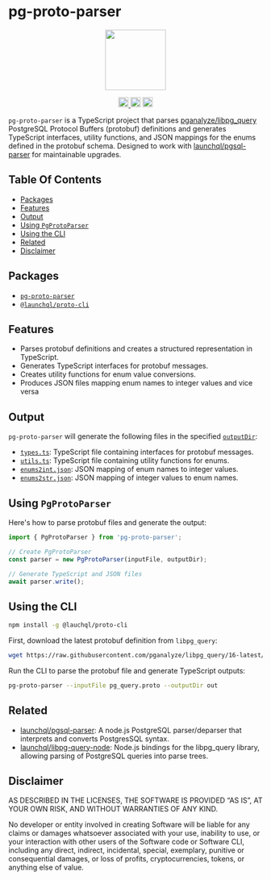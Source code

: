 # pg-proto-parser

<p align="center" width="100%">
  <img height="120" src="https://github.com/launchql/pgsql-parser/assets/545047/6440fa7d-918b-4a3b-8d1b-755d85de8bea" />
</p>

<p align="center" width="100%">
  <a href="https://github.com/launchql/pg-proto-parser/actions/workflows/run-tests.yaml">
    <img height="20" src="https://github.com/launchql/pg-proto-parser/actions/workflows/run-tests.yaml/badge.svg" />
  </a>
   <a href="https://github.com/launchql/pg-proto-parser/blob/main/LICENSE-MIT"><img height="20" src="https://img.shields.io/badge/license-MIT-blue.svg"></a>
   <a href="https://github.com/launchql/pg-proto-parser/blob/main/LICENSE-Apache"><img height="20" src="https://img.shields.io/badge/license-Apache-blue.svg"></a>
</p>


`pg-proto-parser` is a TypeScript project that parses [pganalyze/libpg_query](https://github.com/pganalyze/libpg_query) PostgreSQL Protocol Buffers (protobuf) definitions and generates TypeScript interfaces, utility functions, and JSON mappings for the enums defined in the protobuf schema. Designed to work with [launchql/pgsql-parser](https://github.com/launchql/pgsql-parser) for maintainable upgrades.

## Table Of Contents

- [Packages](#packages)
- [Features](#features)
- [Output](#output)
- [Using `PgProtoParser`](#using-pgprotoparser)
- [Using the CLI](#using-the-cli)
- [Related](#related)
- [Disclaimer](#disclaimer)

## Packages

- [`pg-proto-parser`](https://github.com/launchql/pg-proto-parser/tree/main/packages/parser)
- [`@launchql/proto-cli`](https://github.com/launchql/pg-proto-parser/tree/main/packages/cli)

## Features

- Parses protobuf definitions and creates a structured representation in TypeScript.
- Generates TypeScript interfaces for protobuf messages.
- Creates utility functions for enum value conversions.
- Produces JSON files mapping enum names to integer values and vice versa

## Output

`pg-proto-parser` will generate the following files in the specified [`outputDir`](https://github.com/launchql/pg-proto-parser/tree/main/__fixtures__/output/parser):

- [`types.ts`](https://raw.githubusercontent.com/launchql/pg-proto-parser/main/__fixtures__/output/parser/types.ts): TypeScript file containing interfaces for protobuf messages.
- [`utils.ts`](https://raw.githubusercontent.com/launchql/pg-proto-parser/main/__fixtures__/output/parser/utils.ts): TypeScript file containing utility functions for enums.
- [`enums2int.json`](https://raw.githubusercontent.com/launchql/pg-proto-parser/main/__fixtures__/output/parser/enums2int.json): JSON mapping of enum names to integer values.
- [`enums2str.json`](https://raw.githubusercontent.com/launchql/pg-proto-parser/main/__fixtures__/output/parser/enums2str.json): JSON mapping of integer values to enum names.

## Using `PgProtoParser`

Here's how to parse protobuf files and generate the output:

```js
import { PgProtoParser } from 'pg-proto-parser';

// Create PgProtoParser
const parser = new PgProtoParser(inputFile, outputDir);

// Generate TypeScript and JSON files
await parser.write();
```

## Using the CLI

```bash
npm install -g @lauchql/proto-cli
```

First, download the latest protobuf definition from `libpg_query`:

```bash
wget https://raw.githubusercontent.com/pganalyze/libpg_query/16-latest/protobuf/pg_query.proto
```

Run the CLI to parse the protobuf file and generate TypeScript outputs:

```bash
pg-proto-parser --inputFile pg_query.proto --outputDir out
```

## Related

- [launchql/pgsql-parser](https://github.com/launchql/pgsql-parser): A node.js PostgreSQL parser/deparser that interprets and converts PostgresSQL syntax.
- [launchql/libpg-query-node](https://github.com/launchql/libpg-query-node): Node.js bindings for the libpg_query library, allowing parsing of PostgreSQL queries into parse trees.

## Disclaimer

AS DESCRIBED IN THE LICENSES, THE SOFTWARE IS PROVIDED “AS IS”, AT YOUR OWN RISK, AND WITHOUT WARRANTIES OF ANY KIND.

No developer or entity involved in creating Software will be liable for any claims or damages whatsoever associated with your use, inability to use, or your interaction with other users of the Software code or Software CLI, including any direct, indirect, incidental, special, exemplary, punitive or consequential damages, or loss of profits, cryptocurrencies, tokens, or anything else of value.